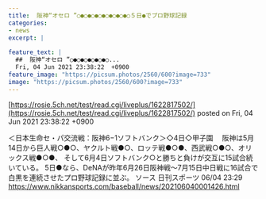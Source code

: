 ```yaml
---
title:  阪神“オセロ ”○●○●○●○●○●○●○●○５日●でプロ野球記録  
categories:
- news
excerpt: |
  
feature_text: |
  ##  阪神“オセロ ”○●○●○●○●○●○...
  Fri, 04 Jun 2021 23:38:22  +0900
feature_image: "https://picsum.photos/2560/600?image=733"
image: "https://picsum.photos/2560/600?image=733"
---
```


[https://rosie.5ch.net/test/read.cgi/liveplus/1622817502/](https://rosie.5ch.net/test/read.cgi/liveplus/1622817502/)
posted on Fri, 04 Jun 2021 23:38:22  +0900

<!--more-->

＜日本生命セ・パ交流戦：阪神6−1ソフトバンク＞◇4日◇甲子園 　阪神は5月14日から巨人戦○●○、ヤクルト戦●○、ロッテ戦●○●、西武戦○●○、オリックス戦●○●、 そして6月4日ソフトバンク○と勝ちと負けが交互に15試合続いている。 5日●なら、DeNAが昨年6月26日阪神戦〜7月15日中日戦に16試合で白黒を連続させたプロ野球記録に並ぶ。 ソース 日刊スポーツ 06/04 23:29 https://www.nikkansports.com/baseball/news/202106040001426.html
